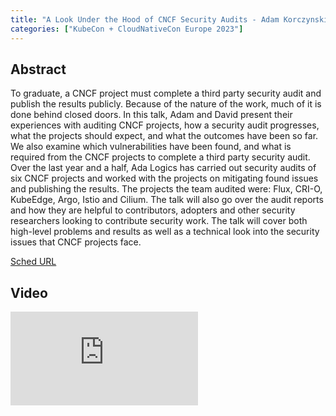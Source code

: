 ```yaml
---
title: "A Look Under the Hood of CNCF Security Audits - Adam Korczynski & David Korczynski, Ada Logics"
categories: ["KubeCon + CloudNativeCon Europe 2023"]
---
```


## Abstract

To graduate, a CNCF project must complete a third party security audit and publish the results publicly. Because of the nature of the work, much of it is done behind closed doors. In this talk, Adam and David present their experiences with auditing CNCF projects, how a security audit progresses, what the projects should expect, and what the outcomes have been so far. We also examine which vulnerabilities have been found, and what is required from the CNCF projects to complete a third party security audit. Over the last year and a half, Ada Logics has carried out security audits of six CNCF projects and worked with the projects on mitigating found issues and publishing the results. The projects the team audited were: Flux, CRI-O, KubeEdge, Argo, Istio and Cilium. The talk will also go over the audit reports and how they are helpful to contributors, adopters and other security researchers looking to contribute security work. The talk will cover both high-level problems and results as well as a technical look into the security issues that CNCF projects face.

[Sched URL](https://kccnceu2023.sched.com/event/a82e1beb1027fa48a177988c3e9e69fd)

## Video

<iframe src="https://www.youtube.com/embed/YGN0Z9SOVBE" frameborder="0" allow="accelerometer; autoplay; encrypted-media; gyroscope; picture-in-picture" allowfullscreen></iframe>
